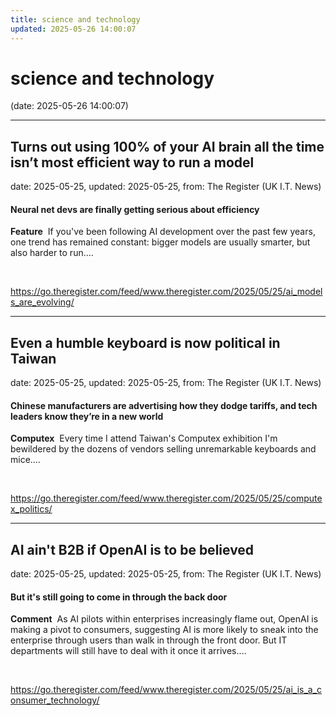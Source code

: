 ```yaml
---
title: science and technology
updated: 2025-05-26 14:00:07
---
```


# science and technology

(date: 2025-05-26 14:00:07)

---

## Turns out using 100% of your AI brain all the time isn’t most efficient way to run a model

date: 2025-05-25, updated: 2025-05-25, from: The Register (UK I.T. News)

<h4>Neural net devs are finally getting serious about efficiency</h4> <p><strong>Feature</strong>  If you&#39;ve been following AI development over the past few years, one trend has remained constant: bigger models are usually smarter, but also harder to run.…</p> 

<br> 

<https://go.theregister.com/feed/www.theregister.com/2025/05/25/ai_models_are_evolving/>

---

## Even a humble keyboard is now political in Taiwan

date: 2025-05-25, updated: 2025-05-25, from: The Register (UK I.T. News)

<h4>Chinese manufacturers are advertising how they dodge tariffs, and tech leaders know they’re in a new world</h4> <p><strong>Computex</strong>  Every time I attend Taiwan&#39;s Computex exhibition I&#39;m bewildered by the dozens of vendors selling unremarkable keyboards and mice.…</p> 

<br> 

<https://go.theregister.com/feed/www.theregister.com/2025/05/25/computex_politics/>

---

## AI ain't B2B if OpenAI is to be believed

date: 2025-05-25, updated: 2025-05-25, from: The Register (UK I.T. News)

<h4>But it&#39;s still going to come in through the back door</h4> <p><strong>Comment</strong>  As AI pilots within enterprises increasingly flame out, OpenAI is making a pivot to consumers, suggesting AI is more likely to sneak into the enterprise through users than walk in through the front door. But IT departments will still have to deal with it once it arrives.…</p> 

<br> 

<https://go.theregister.com/feed/www.theregister.com/2025/05/25/ai_is_a_consumer_technology/>

